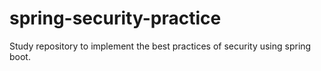 # spring-security-practice
Study repository to implement the best practices of security using spring boot.

